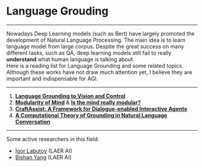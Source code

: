 # Language Grouding
***
Nowadays Deep Learning models (such as Bert) have largely promoted the development of Natural Language Processing. The main idea is to learn language model from large corpus. Despite the great success on many different tasks, such as QA, deep learning models still fail to really **understand** what human language is talking about.<br>
Here is a reading list for Language Grounding and some related topics. Although these works have not draw much attention yet, I believe they are important and indispensable for AGI.
***
1. [**Language Grounding to Vision and Control**](https://katefvision.github.io/LanguageGrounding/)
2. [**Modularity of Mind**](https://plato.stanford.edu/entries/modularity-mind/#WhatMentModu) & [**Is the mind really modular?**](http://www.subcortex.com/PrinzModularity.pdf)
3. [**CraftAssist: A Framework for Dialogue-enabled Interactive Agents**](https://arxiv.org/abs/1907.08584)
4. [**A Computational Theory of Grounding in Natural Language Conversation**](https://apps.dtic.mil/dtic/tr/fulltext/u2/a289894.pdf)

***
Some active researchers in this field:

* [Igor Labutov](https://igorlabutov.com) (LAER AI) 
* [Bishan Yang](http://www.cs.cmu.edu/~bishan/) (LAER AI)

